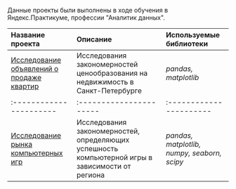 Данные проекты были выполнены в ходе обучения в Яндекс.Практикуме, профессии "Аналитик данных".

| Название проекта | Описание | Используемые библиотеки | 
| :---------------------- | :---------------------- | :---------------------- |
| [Исследование объявлений о продаже квартир](spb_real_estate) | Исследования закономерностей ценообразования на недвижимость в Санкт-Петербурге| *pandas, matplotlib* |
| :---------------------- | :---------------------- | :---------------------- |
| [Исследование рынка компьютерных игр](games) | Исследования закономерностей, определяющих успешность компьютерной игры в зависимости от региона| *pandas, matplotlib, numpy, seaborn, scipy* |

